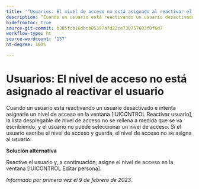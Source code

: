 ```yaml
---
title: '“Usuarios: El nivel de acceso no está asignado al reactivar el usuario”'
description: “Cuando un usuario está reactivando un usuario desactivado e intenta asignarle un nivel de acceso en la ventana Reactivar usuario, la lista desplegable de nivel de acceso no se rellena a medida que se va escribiendo, y el usuario no puede seleccionar un nivel de acceso. Si el usuario escribe el nivel de acceso y guarda, el nivel de acceso no se asigna al usuario reactivado.”
hidefromtoc: true
source-git-commit: b385fcb16dbcb85397afd22ce730757603f0f6d7
workflow-type: ht
source-wordcount: '157'
ht-degree: 100%

---
```



# Usuarios: El nivel de acceso no está asignado al reactivar el usuario

Cuando un usuario está reactivando un usuario desactivado e intenta asignarle un nivel de acceso en la ventana [!UICONTROL Reactivar usuario], la lista desplegable de nivel de acceso no se rellena a medida que se va escribiendo, y el usuario no puede seleccionar un nivel de acceso. Si el usuario escribe el nivel de acceso y guarda, el nivel de acceso no se asigna al usuario.

**Solución alternativa**

Reactive el usuario y, a continuación, asigne el nivel de acceso en la ventana [!UICONTROL Editar persona].

_Informado por primera vez el 9 de febrero de 2023._

